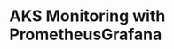 # AKS Monitoring with PrometheusGrafana                                                                                                            
